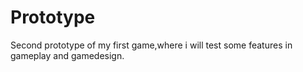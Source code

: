 # Prototype
Second prototype of my first game,where i will test some features in gameplay and gamedesign.
